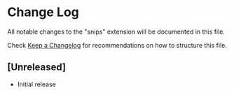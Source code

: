 # Change Log

All notable changes to the "snips" extension will be documented in this file.

Check [Keep a Changelog](http://keepachangelog.com/) for recommendations on how to structure this file.

## [Unreleased]

- Initial release